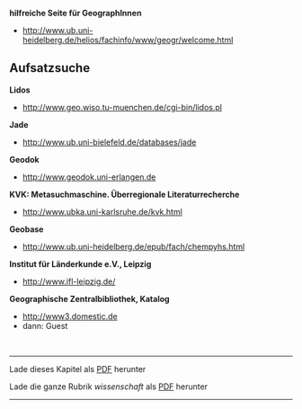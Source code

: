 **hilfreiche Seite für GeographInnen**
- http://www.ub.uni-heidelberg.de/helios/fachinfo/www/geogr/welcome.html

## Aufsatzsuche

**Lidos**
- http://www.geo.wiso.tu-muenchen.de/cgi-bin/lidos.pl

**Jade**
- http://www.ub.uni-bielefeld.de/databases/jade

**Geodok**
- http://www.geodok.uni-erlangen.de

**KVK: Metasuchmaschine. Überregionale Literaturrecherche**
- http://www.ubka.uni-karlsruhe.de/kvk.html

**Geobase**
- http://www.ub.uni-heidelberg.de/epub/fach/chempyhs.html

**Institut für Länderkunde e.V., Leipzig**
- http://www.ifl-leipzig.de/

**Geographische Zentralbibliothek, Katalog**
- http://www3.domestic.de 
- dann: Guest

<br/>

------

Lade dieses Kapitel als [PDF](http://kollektive-geographie-heidelberg.de/wissenschaft/quellen.pdf) herunter

Lade die ganze Rubrik *wissenschaft* als [PDF](http://kollektive-geographie-heidelberg.de/wissenschaft/wissenschaft.pdf) herunter

------

